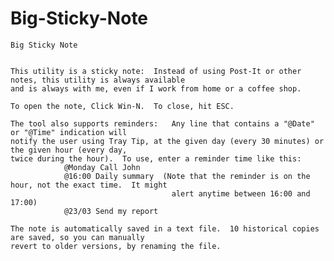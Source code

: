 # Big-Sticky-Note

    Big Sticky Note


    This utility is a sticky note:  Instead of using Post-It or other notes, this utility is always available
    and is always with me, even if I work from home or a coffee shop.

    To open the note, Click Win-N.  To close, hit ESC.

    The tool also supports reminders:   Any line that contains a "@Date" or "@Time" indication will 
    notify the user using Tray Tip, at the given day (every 30 minutes) or the given hour (every day,
    twice during the hour).  To use, enter a reminder time like this:
                @Monday Call John
                @16:00 Daily summary  (Note that the reminder is on the hour, not the exact time.  It might 
                                        alert anytime between 16:00 and 17:00)
                @23/03 Send my report   

    The note is automatically saved in a text file.  10 historical copies are saved, so you can manually
    revert to older versions, by renaming the file.

